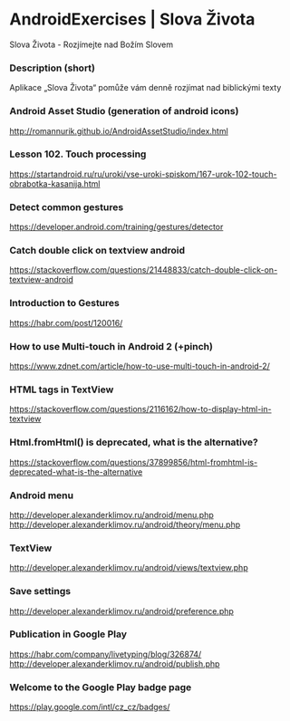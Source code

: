 # AndroidExercises | Slova Života
Slova Života - Rozjímejte nad Božím Slovem

### Description (short)
Aplikace „Slova Života“ pomůže vám denně rozjímat nad biblickými texty

### Android Asset Studio (generation of android icons)
http://romannurik.github.io/AndroidAssetStudio/index.html

### Lesson 102. Touch processing
https://startandroid.ru/ru/uroki/vse-uroki-spiskom/167-urok-102-touch-obrabotka-kasanija.html

### Detect common gestures
https://developer.android.com/training/gestures/detector

### Catch double click on textview android
https://stackoverflow.com/questions/21448833/catch-double-click-on-textview-android

### Introduction to Gestures
https://habr.com/post/120016/

### How to use Multi-touch in Android 2 (+pinch)
https://www.zdnet.com/article/how-to-use-multi-touch-in-android-2/

### HTML tags in TextView
https://stackoverflow.com/questions/2116162/how-to-display-html-in-textview

### Html.fromHtml() is deprecated, what is the alternative?
https://stackoverflow.com/questions/37899856/html-fromhtml-is-deprecated-what-is-the-alternative

### Android menu
http://developer.alexanderklimov.ru/android/menu.php
http://developer.alexanderklimov.ru/android/theory/menu.php

### TextView
http://developer.alexanderklimov.ru/android/views/textview.php

### Save settings
http://developer.alexanderklimov.ru/android/preference.php

### Publication in Google Play
https://habr.com/company/livetyping/blog/326874/
http://developer.alexanderklimov.ru/android/publish.php

### Welcome to the Google Play badge page
https://play.google.com/intl/cz_cz/badges/
